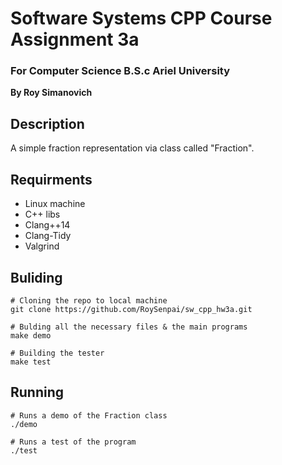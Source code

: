 # Software Systems CPP Course Assignment 3a

### For Computer Science B.S.c Ariel University

**By Roy Simanovich**

## Description
A simple fraction representation via class called "Fraction".

## Requirments
* Linux machine
* C++ libs
* Clang++14
* Clang-Tidy
* Valgrind

## Buliding
```
# Cloning the repo to local machine
git clone https://github.com/RoySenpai/sw_cpp_hw3a.git

# Bulding all the necessary files & the main programs
make demo

# Building the tester
make test
```

## Running
```
# Runs a demo of the Fraction class
./demo

# Runs a test of the program
./test
```
